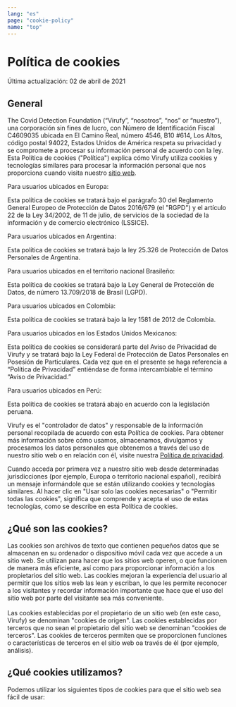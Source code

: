 ```yaml
---
lang: "es"
page: "cookie-policy"
name: "top"
---
```

# Política de cookies
<p class="mt-4 mb-8">Última actualización: 02 de abril de 2021</p>

## General
<p class="py-4">The Covid Detection Foundation (“Virufy”, “nosotros”, “nos” or “nuestro”), una corporación sin fines de lucro, con Número de Identificación Fiscal C4609035 ubicada en El Camino Real, número 4546, B10 #614, Los Altos, código postal 94022, Estados Unidos de América respeta su privacidad y se compromete a procesar su información personal de acuerdo con la ley. Esta Política de cookies ("Política") explica cómo Virufy utiliza cookies y tecnologías similares para procesar la información personal que nos proporciona cuando visita nuestro <a href="virufy.org" class="no-underline">sitio web</a>.
</p>

<p class="font-bold">Para usuarios ubicados en Europa:</p>
Esta política de cookies se tratará bajo el parágrafo 30 del Reglamento General Europeo de Protección de Datos 2016/679 (el "RGPD") y el artículo 22 de la Ley 34/2002, de 11 de julio, de servicios de la sociedad de la información y de comercio electrónico (LSSICE).

<p class="font-bold">Para usuarios ubicados en Argentina:</p>
Esta política de cookies se tratará bajo la ley 25.326 de Protección de Datos Personales de Argentina.

<p class="font-bold">Para usuarios ubicados en el territorio nacional Brasileño:</p>
Esta política de cookies se tratará bajo la Ley General de Protección de Datos, de número 13.709/2018 de Brasil (LGPD).

<p class="font-bold">Para usuarios ubicados en Colombia:</p>
Esta política de cookies se tratará bajo la ley 1581 de 2012 de Colombia.

<p class="font-bold">Para usuarios ubicados en los Estados Unidos Mexicanos:</p>
Esta política de cookies se considerará parte del Aviso de Privacidad de Virufy y se tratará bajo la Ley Federal de Protección de Datos Personales en Posesión de Particulares. Cada vez que en el presente se haga referencia a “Política de Privacidad” entiéndase de forma intercambiable el término “Aviso de Privacidad.”

<p class="font-bold">Para usuarios ubicados en Perú:</p>
Esta política de cookies se tratará abajo en acuerdo con la legislación peruana.

<p class="py-4">Virufy es el "controlador de datos" y responsable de la información personal recopilada de acuerdo con esta Política de cookies. Para obtener más información sobre cómo usamos, almacenamos, divulgamos y procesamos los datos personales que obtenemos a través del uso de nuestro sitio web o en relación con él, visite nuestra  <a class="no-underline" href="/privacy_policy">Política de privacidad</a>.</p>

<p class="py-4">Cuando acceda por primera vez a nuestro sitio web desde determinadas jurisdicciones (por ejemplo, Europa o territorio nacional español), recibirá un mensaje informándole que se están utilizando cookies y tecnologías similares. Al hacer clic en "Usar solo las cookies necesarias" o "Permitir todas las cookies", significa que comprende y acepta el uso de estas tecnologías, como se describe en esta Política de cookies.</p>

## ¿Qué son las cookies?
<p class="pt-4 pb-8">Las cookies son archivos de texto que contienen pequeños datos que se almacenan en su ordenador o dispositivo móvil cada vez que accede a un sitio web. Se utilizan para hacer que los sitios web operen, o que funcionen de manera más eficiente, así como para proporcionar información a los propietarios del sitio web. Las cookies mejoran la experiencia del usuario al permitir que los sitios web las lean y escriban, lo que les permite reconocer a los visitantes y recordar información importante que hace que el uso del sitio web por parte del visitante sea más conveniente.<br><br>Las cookies establecidas por el propietario de un sitio web (en este caso, Virufy) se denominan "cookies de origen". Las cookies establecidas por terceros que no sean el propietario del sitio web se denominan "cookies de terceros". Las cookies de terceros permiten que se proporcionen funciones o características de terceros en el sitio web oa través de él (por ejemplo, análisis).</p>

## ¿Qué cookies utilizamos?
<p class="py-4">Podemos utilizar los siguientes tipos de cookies para que el sitio web sea fácil de usar:</p>